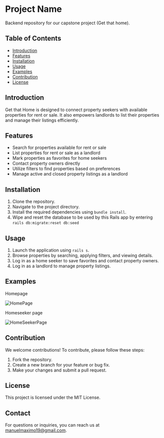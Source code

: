 # Project Name

Backend repository for our capstone project (Get that home).

## Table of Contents

- [Introduction](#introduction)
- [Features](#features)
- [Installation](#installation)
- [Usage](#usage)
- [Examples](#examples)
- [Contribution](#contribution)
- [License](#license)

## Introduction

Get that Home is designed to connect property seekers with available properties for rent or sale. It also empowers landlords to list their properties and manage their listings efficiently.


## Features

- Search for properties available for rent or sale
- List properties for rent or sale as a landlord
- Mark properties as favorites for home seekers
- Contact property owners directly
- Utilize filters to find properties based on preferences
- Manage active and closed property listings as a landlord

## Installation

1. Clone the repository.
2. Navigate to the project directory.
3. Install the required dependencies using `bundle install`.
4. Wipe and reset the database to be used by this Rails app by entering `rails db:migrate:reset db:seed`

## Usage

1. Launch the application using `rails s`.
2. Browse properties by searching, applying filters, and viewing details.
3. Log in as a home seeker to save favorites and contact property owners.
4. Log in as a landlord to manage property listings.

## Examples

Homepage 

![HomePage](https://gethomeprueba3.s3.us-west-2.amazonaws.com/PaginaInicio.png)

Homeseeker page

![HomeSeekerPage](https://gethomeprueba3.s3.us-west-2.amazonaws.com/PaginaBusqueda.png)


## Contribution

We welcome contributions! To contribute, please follow these steps:

1. Fork the repository.
2. Create a new branch for your feature or bug fix.
3. Make your changes and submit a pull request.

## License

This project is licensed under the MIT License.

## Contact

For questions or inquiries, you can reach us at manuelmaximo19@gmail.com.
